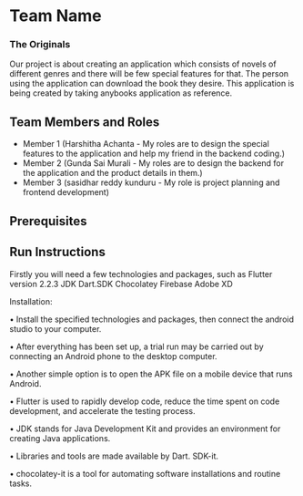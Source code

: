 # Team Name
### The Originals

Our project is about creating an application which consists of novels of different genres and there will be few special features for that. The person using the application can download the book they desire. This application is being created by taking anybooks application as reference.

## Team Members and Roles

* Member 1 (Harshitha Achanta - My roles are to design the special features to the application and help my friend in the backend coding.)
* Member 2 (Gunda Sai Murali - My roles are to design the backend for the application and the product details in them.)
* Member 3 (sasidhar reddy kunduru - My role is project planning and frontend development)

## Prerequisites

## Run Instructions

Firstly you will need a few technologies and packages, such as
Flutter   version 2.2.3
JDK
Dart.SDK
Chocolatey
Firebase
Adobe XD

Installation:

•	Install the specified technologies and packages, then connect the android studio to your computer.

•	After everything has been set up, a trial run may be carried out by connecting an Android phone to the desktop computer.

•	Another simple option is to open the APK file on a mobile device that runs Android.

•	Flutter is used to rapidly develop code, reduce the time spent on code development, and accelerate the testing process.

•	JDK stands for Java Development Kit and provides an environment for creating Java applications.

•	Libraries and tools are made available by Dart. SDK-it.

•	chocolatey-it is a tool for automating software installations and routine tasks.
